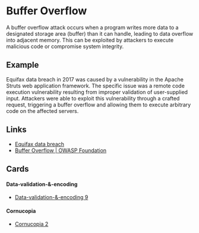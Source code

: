 # Buffer Overflow
A buffer overflow attack occurs when a program writes more data to a designated storage area (buffer) than it can handle, leading to data overflow into adjacent memory. This can be exploited by attackers to execute malicious code or compromise system integrity.

## Example
Equifax data breach in 2017 was caused by a vulnerability in the Apache Struts web application framework. The specific issue was a remote code execution vulnerability resulting from improper validation of user-supplied input. Attackers were able to exploit this vulnerability through a crafted request, triggering a buffer overflow and allowing them to execute arbitrary code on the affected servers.

## Links
- [Equifax data breach](https://www.csoonline.com/article/567833/equifax-data-breach-faq-what-happened-who-was-affected-what-was-the-impact.html)
- [Buffer Overflow | OWASP Foundation](https://owasp.org/www-community/vulnerabilities/Buffer_Overflow#:~:text=A%20buffer%20overflow%20condition%20exists,to%20an%20array%20of%20integers.)

## Cards

#### Data-validation-&-encoding
- [Data-validation-&-encoding 9](/cards/VE9)

#### Cornucopia
- [Cornucopia 2](/cards/C2)

